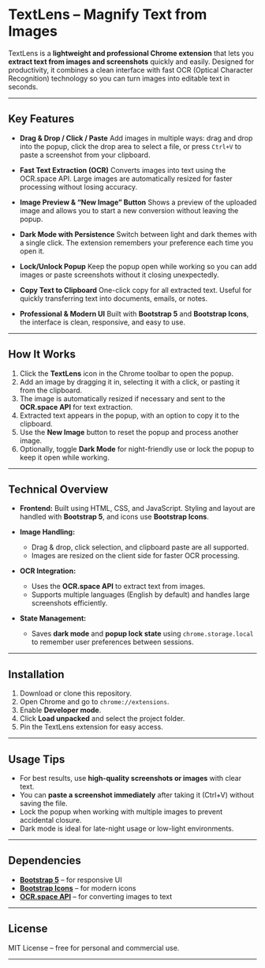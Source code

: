 # TextLens – Magnify Text from Images

TextLens is a **lightweight and professional Chrome extension** that lets you **extract text from images and screenshots** quickly and easily. Designed for productivity, it combines a clean interface with fast OCR (Optical Character Recognition) technology so you can turn images into editable text in seconds.

---

## **Key Features**

-   **Drag & Drop / Click / Paste**
    Add images in multiple ways: drag and drop into the popup, click the drop area to select a file, or press `Ctrl+V` to paste a screenshot from your clipboard.

-   **Fast Text Extraction (OCR)**
    Converts images into text using the OCR.space API. Large images are automatically resized for faster processing without losing accuracy.

-   **Image Preview & “New Image” Button**
    Shows a preview of the uploaded image and allows you to start a new conversion without leaving the popup.

-   **Dark Mode with Persistence**
    Switch between light and dark themes with a single click. The extension remembers your preference each time you open it.

-   **Lock/Unlock Popup**
    Keep the popup open while working so you can add images or paste screenshots without it closing unexpectedly.

-   **Copy Text to Clipboard**
    One-click copy for all extracted text. Useful for quickly transferring text into documents, emails, or notes.

-   **Professional & Modern UI**
    Built with **Bootstrap 5** and **Bootstrap Icons**, the interface is clean, responsive, and easy to use.

---

## **How It Works**

1. Click the **TextLens** icon in the Chrome toolbar to open the popup.
2. Add an image by dragging it in, selecting it with a click, or pasting it from the clipboard.
3. The image is automatically resized if necessary and sent to the **OCR.space API** for text extraction.
4. Extracted text appears in the popup, with an option to copy it to the clipboard.
5. Use the **New Image** button to reset the popup and process another image.
6. Optionally, toggle **Dark Mode** for night-friendly use or lock the popup to keep it open while working.

---

## **Technical Overview**

-   **Frontend:**
    Built using HTML, CSS, and JavaScript. Styling and layout are handled with **Bootstrap 5**, and icons use **Bootstrap Icons**.

-   **Image Handling:**

    -   Drag & drop, click selection, and clipboard paste are all supported.
    -   Images are resized on the client side for faster OCR processing.

-   **OCR Integration:**

    -   Uses the **OCR.space API** to extract text from images.
    -   Supports multiple languages (English by default) and handles large screenshots efficiently.

-   **State Management:**

    -   Saves **dark mode** and **popup lock state** using `chrome.storage.local` to remember user preferences between sessions.

---

## **Installation**

1. Download or clone this repository.
2. Open Chrome and go to `chrome://extensions`.
3. Enable **Developer mode**.
4. Click **Load unpacked** and select the project folder.
5. Pin the TextLens extension for easy access.

---

## **Usage Tips**

-   For best results, use **high-quality screenshots or images** with clear text.
-   You can **paste a screenshot immediately** after taking it (Ctrl+V) without saving the file.
-   Lock the popup when working with multiple images to prevent accidental closure.
-   Dark mode is ideal for late-night usage or low-light environments.

---

## **Dependencies**

-   [**Bootstrap 5**](https://getbootstrap.com/) – for responsive UI
-   [**Bootstrap Icons**](https://icons.getbootstrap.com/) – for modern icons
-   [**OCR.space API**](https://ocr.space/ocrapi) – for converting images to text

---

## **License**

MIT License – free for personal and commercial use.

---
